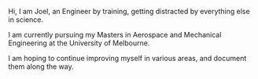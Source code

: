 Hi, I am Joel, an Engineer by training, getting distracted by everything else in science.

I am currently pursuing my Masters in Aerospace and Mechanical Engineering at the University of Melbourne.

 I am hoping to continue improving myself in various areas, and document them along the way.

